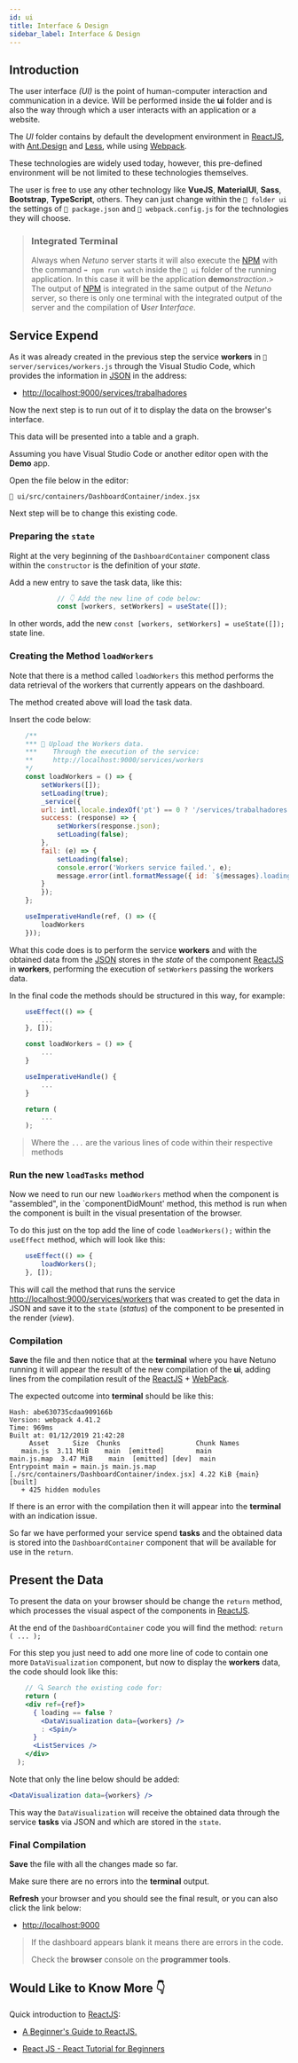 ```yaml
---
id: ui
title: Interface & Design
sidebar_label: Interface & Design
---
```


## Introduction

The user interface _(UI)_ is the point of human-computer interaction and communication in a device. Will be performed inside the **ui** folder and is also the way through which a user interacts with an application or a website.

The _UI_ folder contains by default the development environment in <a href="https://reactjs.org/" target="_blank">ReactJS</a>, with <a href="https://ant.design/" target="_blank">Ant.Design</a> and <a href="http://lesscss.org/" target="_blank">Less</a>, while using <a href="https://webpack.js.org/" target="_blank">Webpack</a>.

These technologies are widely used today, however, this pre-defined environment will be not limited to these technologies themselves.

The user is free to use any other technology like **VueJS**, **MaterialUI**, **Sass**, **Bootstrap**, **TypeScript**, others. They can just change within the `📂 folder ui` the settings of `📂 package.json` and `📂 webpack.config.js` for the technologies they will choose.

> ### Integrated Terminal
>
> Always when _Netuno_ server starts it will also execute the <a href="https://www.npmjs.com/" target="_blank">NPM</a> with the command `➡️ npm run watch` inside the `📂 ui` folder of the running application. In this case it will be the application **demo**_nstraction_.>
> The output of <a href="https://www.npmjs.com/" target="_blank">NPM</a> is integrated in the same output of the _Netuno_ server, so there is only one terminal with the integrated output of the server and the compilation of **U**_ser_ **I**_nterface_.

## Service Expend

As it was already created in the previous step the service **workers** in `📂 server/services/workers.js` through the Visual Studio Code, which provides the information in <a href="https://www.w3schools.com/js/js_json_intro.asp" target="_blank">JSON</a> in the address:

* <a href="http://localhost:9000/services/trabalhadores" target="_blank">http://localhost:9000/services/trabalhadores</a>

Now the next step is to run out of it to display the data on the browser's interface.

This data will be presented into a table and a graph.

Assuming you have Visual Studio Code or another editor open with the **Demo** app.

Open the file below in the editor:

`📂 ui/src/containers/DashboardContainer/index.jsx`

Next step will be to change this existing code.

### Preparing the `state`

Right at the very beginning of the `DashboardContainer` component class within the `constructor` is the definition of your _state_.

Add a new entry to save the task data, like this:

```jsx
            // 👇 Add the new line of code below:
            const [workers, setWorkers] = useState([]);
```

In other words, add the new `const [workers, setWorkers] = useState([]);` state line.

### Creating the Method `loadWorkers`

Note that there is a method called `loadWorkers` this method performs the data retrieval of the workers that currently appears on the dashboard.

The method created above will load the task data.

Insert the code below:

```jsx
    /**
    *** 🚀 Upload the Workers data.
    ***    Through the execution of the service:
    **     http://localhost:9000/services/workers
    */
    const loadWorkers = () => {
        setWorkers([]);
        setLoading(true);
        _service({
        url: intl.locale.indexOf('pt') == 0 ? '/services/trabalhadores' : '/services/workers',
        success: (response) => {
            setWorkers(response.json);
            setLoading(false);
        },
        fail: (e) => {
            setLoading(false);
            console.error('Workers service failed.', e);
            message.error(intl.formatMessage({ id: `${messages}.loading_error` }));
        }
        });
    };

    useImperativeHandle(ref, () => ({
        loadWorkers
    }));
```

What this code does is to perform the service **workers** and with the obtained data from the <a href="https://en.wikipedia.org/wiki/JSON" target="_blank">JSON</a> stores in the _state_ of the component <a href="https://reactjs.org/" target="_blank">ReactJS</a> in **workers**, performing the execution of `setWorkers` passing the workers data.

In the final code the methods should be structured in this way, for example:

```jsx
    useEffect(() => {
        ...
    }, []);

    const loadWorkers = () => {
        ...
    }

    useImperativeHandle() {
        ...
    }

    return ( 
        ...
    );
```

> Where the `...` are the various lines of code within their respective methods

### Run the new `loadTasks` method

Now we need to run our new `loadWorkers` method when the component is "assembled", in the `componentDidMount' method, this method is run when the component is built in the visual presentation of the browser.

To do this just on the top add the line of code `loadWorkers();` within the `useEffect` method, which will look like this:

```jsx
    useEffect(() => {
        loadWorkers();
    }, []);
```

This will call the method that runs the service <a href="http://localhost:9000/services/workers" target="_blank">http://localhost:9000/services/workers</a> that was created to get the data in JSON and save it to the `state` (_status_) of the component to be presented in the render (_view_).

### Compilation

**Save** the file and then notice that at the **terminal** where you have Netuno running it will appear the result of the new compilation of the **ui**, adding lines from the compilation result of the <a href="https://reactjs.org/" target="_blank">ReactJS</a> + <a href="https://webpack.js.org/" target="_blank">WebPack</a>.

The expected outcome into **terminal** should be like this:

```
Hash: abe630735cdaa909166b
Version: webpack 4.41.2
Time: 969ms
Built at: 01/12/2019 21:42:28
     Asset      Size  Chunks                   Chunk Names
   main.js  3.11 MiB    main  [emitted]        main
main.js.map  3.47 MiB    main  [emitted] [dev]  main
Entrypoint main = main.js main.js.map
[./src/containers/DashboardContainer/index.jsx] 4.22 KiB {main} [built]
   + 425 hidden modules
```

If there is an error with the compilation then it will appear into the **terminal** with an indication issue.

So far we have performed your service spend **tasks** and the obtained data is stored into the `DashboardContainer` component that will be available for use in the `return`.

## Present the Data

To present the data on your browser should be change the `return` method, which processes the visual aspect of the components in <a href="https://reactjs.org/" target="_blank">ReactJS</a>.

At the end of the `DashboardContainer` code you will find the method: `return ( ... );`

For this step you just need to add one more line of code to contain one more `DataVisualization` component, but now to display the **workers** data, the code should look like this:

```jsx
    // 🔍 Search the existing code for:
    return (
    <div ref={ref}>
      { loading == false ?
        <DataVisualization data={workers} />
        : <Spin/>
      }
      <ListServices />
    </div>
  );
```

Note that only the line below should be added:

```jsx
<DataVisualization data={workers} />
```

This way the `DataVisualization` will receive the obtained data through the service **tasks** via JSON and which are stored in the `state`.

### Final Compilation

**Save** the file with all the changes made so far.

Make sure there are no errors into the **terminal** output.

**Refresh** your browser and you should see the final result, or you can also click the link below:

* <a href="http://localhost:9000" target="_blank">http://localhost:9000</a>

> If the dashboard appears blank it means there are errors in the code.
>
> Check the **browser** console on the **programmer tools**.

## Would Like to Know More 👇

Quick introduction to <a href="https://reactjs.org/" target="_blank">ReactJS</a>:

* <a href="https://medium.com/rocketseat/um-guia-para-iniciantes-no-react-js-80e1ac357649" target="_blank"> A Beginner's Guide to ReactJS.

* <a href="https://www.youtube.com/watch?v=Ke90Tje7VS0&t=3104s" target=" _blank"> React JS - React Tutorial for Beginners
